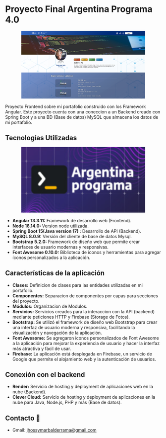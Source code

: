 # Proyecto Final Argentina Programa 4.0

<p  align="center">
     <img src="./src/assets/img/readme/home_portafolio.png" alt="drawing" style="width:400px;"/> 
</p>

Proyecto Frontend sobre mí portafolio construido con los Framework Angular. Este proyecto cuenta con una coneccion a un Backend creado con Spring Boot y a una BD (Base de datos) MySQL que almacena los datos de mi portafolio.

## Tecnologías Utilizadas

<p  align="center">
     <img src="./src/assets/img/readme/arg_programa.png" alt="drawing" style="width:400px;"/> 
</p>

- **Angular 13.3.11:** Framework de desarrollo web (Frontend).
- **Node 16.14.0:** Version node utilizada.
- **Spring Boot 15(Java version 17) :** Desarrollo de API (Backend).
- **MySQL 8.0.9:** Versión del cliente de base de datos Mysql.
- **Bootstrap 5.2.0:** Framework de diseño web que permite crear interfaces de usuario modernas y responsivas.
- **Font Awesome 0.10.0:** Biblioteca de íconos y herramientas para agregar íconos personalizados a la aplicación.

## Características de la aplicación

- **Clases:** Definicion de clases para las entidades utilizadas en mi portafolio.
- **Componentes:** Separacion de componentes por capas para secciones del proyecto.
- **Módulos:** Organizacion de Modulos.
- **Servicios:** Servicios creados para la interaccion con la API (backend) mediante peticiones HTTP y Firebase (Storage de Fotos).
- **Bootstrap:** Se utilizó el framework de diseño web Bootstrap para crear una interfaz de usuario moderna y responsiva, facilitando la visualización y navegación de la aplicación.
- **Font Awesome:** Se agregaron iconos personalizados de Font Awesome a la aplicación para mejorar la experiencia de usuario y hacer la interfaz más atractiva y fácil de usar.
- **Firebase:** La aplicación está desplegada en Firebase, un servicio de Google que permite el alojamiento web y la autenticación de usuarios.

## Conexión con el backend

- **Render:** Servicio de hosting y deployment de aplicaciones web en la nube (Backend).
- **Clever Cloud:** Servicio de hosting y deployment de aplicaciones en la nube para Java, Node.js, PHP y más (Base de datos).


## Contacto 📱
* Gmail: jhossymarbalderrama@gmail.com

